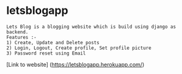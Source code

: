 # letsblogapp
    Lets Blog is a blogging website which is build using django as backend.
    Features :-
    1) Create, Update and Delete posts
    2) Login, Logout, Create profile, Set profile picture
    3) Password reset using Email
   [Link to website] (https://letsblogapp.herokuapp.com/)
